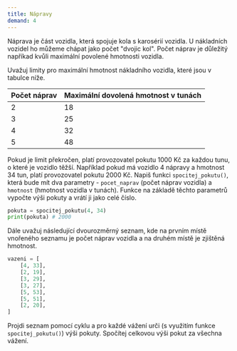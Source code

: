 ```yaml
---
title: Nápravy
demand: 4
---
```


Náprava je část vozidla, která spojuje kola s karosérií vozidla. U nákladních vozidel ho můžeme chápat jako počet "dvojic kol". Počet náprav je důležitý napříkad kvůli maximální povolené hmotnosti vozidla.

Uvažuj limity pro maximální hmotnost nákladního vozidla, které jsou v tabulce níže.

| Počet náprav | Maximální dovolená hmotnost v tunách |
| ------ | ---- |
| 2   | 18 |
| 3  | 25 |
| 4   | 32 |
| 5  | 48 |

Pokud je limit překročen, platí provozovatel pokutu 1000 Kč za každou tunu, o které je vozidlo těžší. Například pokud má vozidlo 4 nápravy a hmotnost 34 tun, platí provozovatel pokutu 2000 Kč. Napiš funkci `spocitej_pokutu()`, která bude mít dva parametry - `pocet_naprav` (počet náprav vozidla) a `hmotnost` (hmotnost vozidla v tunách). Funkce na základě těchto parametrů vypočte výši pokuty a vrátí ji jako celé číslo.

```py
pokuta = spocitej_pokutu(4, 34)
print(pokuta) # 2000
```

Dále uvažuj následující dvourozměrný seznam, kde na prvním místě vnořeného seznamu je počet náprav vozidla a na druhém místě je zjištěná hmotnost.

```py
vazeni = [
    [4, 33],
    [2, 19],
    [3, 29],
    [3, 27],
    [5, 53],
    [5, 51],
    [2, 20],
]

```

Projdi seznam pomocí cyklu a pro každé vážení urči (s využitím funkce `spocitej_pokutu()`) výši pokuty. Spočítej celkovou výši pokut za všechna vážení.
